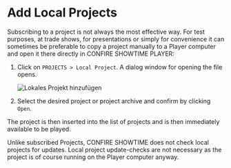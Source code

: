 # Add Local Projects

Subscribing to a project is not always the most effective way. For test purposes, at trade shows, for presentations or simply for convenience it can sometimes be preferable to copy a project manually to a Player computer and open it there directly in CONFIRE SHOWTIME PLAYER:

1. Click on `PROJECTS > Local Project`. A dialog window for opening the file opens.
   
   ![Lokales Projekt hinzufügen](../../../images/open-local-project.png)

2. Select the desired project or project archive and confirm by clicking `Open`.

The project is then inserted into the list of projects and is then immediately available to be played.

Unlike subscribed Projects, CONFIRE SHOWTIME does not check local projects for updates. Local project update-checks are not necessary as the project is of course running on the Player computer anyway.
